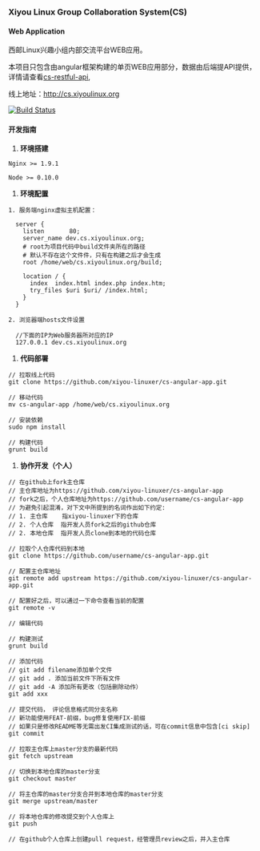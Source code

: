 ### Xiyou Linux Group Collaboration System(CS)

#### Web Application

西邮Linux兴趣小组内部交流平台WEB应用。

本项目只包含由angular框架构建的单页WEB应用部分，数据由后端提API提供，详情请查看[cs-restful-api](https://github.com/xiyou-linuxer/cs-restful-api),

线上地址：http://cs.xiyoulinux.org

[![Build Status](https://travis-ci.org/xiyou-linuxer/cs-angular-app.svg?branch=master)](https://travis-ci.org/xiyou-linuxer/cs-angular-app)

#### 开发指南

1. **环境搭建**

  ```
  Nginx >= 1.9.1

  Node >= 0.10.0
  ```

1. **环境配置**

  ```
  1. 服务端nginx虚拟主机配置：

    server {
      listen       80;
      server_name dev.cs.xiyoulinux.org;
      # root为项目代码中build文件夹所在的路径
      # 默认不存在这个文件件，只有在构建之后才会生成
      root /home/web/cs.xiyoulinux.org/build;
      
      location / {
        index  index.html index.php index.htm;
        try_files $uri $uri/ /index.html;
      }
    }

  2. 浏览器端hosts文件设置
    
    //下面的IP为Web服务器所对应的IP
    127.0.0.1 dev.cs.xiyoulinux.org
  ```

1. **代码部署**

  ```
  // 拉取线上代码
  git clone https://github.com/xiyou-linuxer/cs-angular-app.git
  
  // 移动代码
  mv cs-angular-app /home/web/cs.xiyoulinux.org
  
  // 安装依赖
  sudo npm install
  
  // 构建代码
  grunt build
  ```
  
1. **协作开发（个人）**

  ```
  // 在github上fork主仓库
  // 主仓库地址为https://github.com/xiyou-linuxer/cs-angular-app
  // fork之后，个人仓库地址为https://github.com/username/cs-angular-app
  // 为避免引起混淆，对下文中所提到的名词作出如下约定:
  // 1. 主仓库    指xiyou-linuxer下的仓库
  // 2. 个人仓库  指开发人员fork之后的github仓库
  // 2. 本地仓库  指开发人员clone到本地的代码仓库

  // 拉取个人仓库代码到本地
  git clone https://github.com/username/cs-angular-app.git  

  // 配置主仓库地址
  git remote add upstream https://github.com/xiyou-linuxer/cs-angular-app.git

  // 配置好之后，可以通过一下命令查看当前的配置
  git remote -v

  // 编辑代码

  // 构建测试
  grunt build

  // 添加代码
  // git add filename添加单个文件
  // git add . 添加当前文件下所有文件
  // git add -A 添加所有更改（包括删除动作）
  git add xxx
  
  // 提交代码， 评论信息格式同分支名称
  // 新功能使用FEAT-前缀，bug修复使用FIX-前缀
  // 如果只是修改README等无需出发CI集成测试的话，可在commit信息中包含[ci skip]
  git commit
  
  // 拉取主仓库上master分支的最新代码
  git fetch upstream
  
  // 切换到本地仓库的master分支
  git checkout master
  
  // 将主仓库的master分支合并到本地仓库的master分支
  git merge upstream/master
  
  // 将本地仓库的修改提交到个人仓库上
  git push
  
  // 在github个人仓库上创建pull request，经管理员review之后，并入主仓库
  ```
